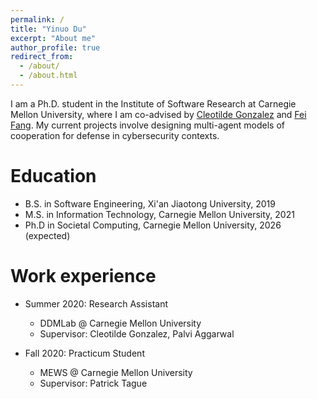 ```yaml
---
permalink: /
title: "Yinuo Du"
excerpt: "About me"
author_profile: true
redirect_from: 
  - /about/
  - /about.html
---
```


I am a Ph.D. student in the Institute of Software Research at Carnegie Mellon University, where I am co-advised by [Cleotilde Gonzalez](https://www.cmu.edu/dietrich/sds/ddmlab/cotyweb/) and [Fei Fang](https://feifang.info/). My current projects involve designing multi-agent models of cooperation for defense in cybersecurity contexts.

Education
======
* B.S. in Software Engineering, Xi'an Jiaotong University, 2019
* M.S. in Information Technology, Carnegie Mellon University, 2021
* Ph.D in Societal Computing, Carnegie Mellon University, 2026 (expected)

Work experience
======
* Summer 2020: Research Assistant
  * DDMLab @ Carnegie Mellon University
  * Supervisor: Cleotilde Gonzalez, Palvi Aggarwal

* Fall 2020: Practicum Student
  * MEWS @ Carnegie Mellon University
  * Supervisor: Patrick Tague
  